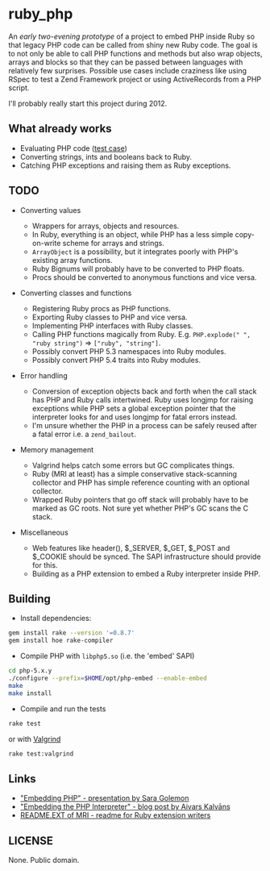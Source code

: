 # ruby_php #

An *early two-evening prototype* of a project to embed PHP inside Ruby so that legacy PHP code can be called from shiny new Ruby code. The goal is to not only be able to call PHP functions and methods but also wrap objects, arrays and blocks so that they can be passed between languages with relatively few surprises. Possible use cases include craziness like using RSpec to test a Zend Framework project or using ActiveRecords from a PHP script.

I'll probably really start this project during 2012.


## What already works ##

* Evaluating PHP code ([test case](https://github.com/mpartel/ruby_php/blob/master/test/test_eval.rb))
* Converting strings, ints and booleans back to Ruby.
* Catching PHP exceptions and raising them as Ruby exceptions.


## TODO ##

- Converting values
    - Wrappers for arrays, objects and resources.
    - In Ruby, everything is an object, while PHP has a less simple copy-on-write scheme for arrays and strings.
    - `ArrayObject` is a possibility, but it integrates poorly with PHP's existing array functions.
    - Ruby Bignums will probably have to be converted to PHP floats.
    - Procs should be converted to anonymous functions and vice versa.

- Converting classes and functions
    - Registering Ruby procs as PHP functions.
    - Exporting Ruby classes to PHP and vice versa.
    - Implementing PHP interfaces with Ruby classes.
    - Calling PHP functions magically from Ruby. E.g. `PHP.explode(" ", "ruby string")` => `["ruby", "string"]`.
    - Possibly convert PHP 5.3 namespaces into Ruby modules.
    - Possibly convert PHP 5.4 traits into Ruby modules.

- Error handling
    - Conversion of exception objects back and forth when the call stack has PHP and Ruby calls intertwined. Ruby uses longjmp for raising exceptions while PHP sets a global exception pointer that the interpreter looks for and uses longjmp for fatal errors instead.
    - I'm unsure whether the PHP in a process can be safely reused after a fatal error i.e. a `zend_bailout`.

- Memory management
    - Valgrind helps catch some errors but GC complicates things.
    - Ruby (MRI at least) has a simple conservative stack-scanning collector and PHP has simple reference counting with an optional collector.
    - Wrapped Ruby pointers that go off stack will probably have to be marked as GC roots. Not sure yet whether PHP's GC scans the C stack.

- Miscellaneous
    - Web features like header(), $_SERVER, $_GET, $_POST and $_COOKIE should be synced. The SAPI infrastructure should provide for this.
    - Building as a PHP extension to embed a Ruby interpreter inside PHP.


## Building ##

* Install dependencies:

```bash
gem install rake --version '=0.8.7'
gem install hoe rake-compiler
```

* Compile PHP with `libphp5.so` (i.e. the 'embed' SAPI)

```bash
cd php-5.x.y
./configure --prefix=$HOME/opt/php-embed --enable-embed
make
make install
```

* Compile and run the tests

```bash
rake test
```

or with [Valgrind](http://valgrind.org/)

```bash
rake test:valgrind
```

## Links ##

* ["Embedding PHP" - presentation by Sara Golemon](http://www.docstoc.com/docs/10783691/Embedding-PHP)
* ["Embedding the PHP Interpreter" - blog post by Aivars Kalvāns](http://phi.lv/?p=376)
* [README.EXT of MRI - readme for Ruby extension writers](https://github.com/ruby/ruby/blob/trunk/README.EXT)

## LICENSE ##

None. Public domain.

